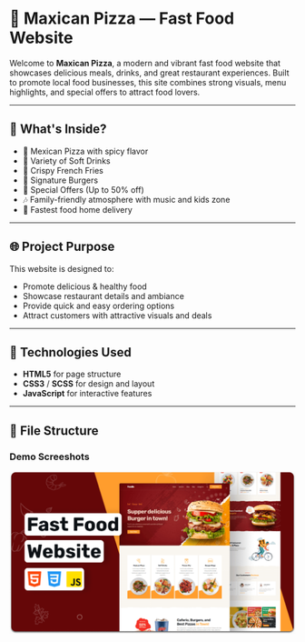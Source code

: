 # 🍕 Maxican Pizza — Fast Food Website

Welcome to **Maxican Pizza**, a modern and vibrant fast food website that showcases delicious meals, drinks, and great restaurant experiences. Built to promote local food businesses, this site combines strong visuals, menu highlights, and special offers to attract food lovers.

---

## 🍴 What's Inside?

- 🌮 Mexican Pizza with spicy flavor
- 🥤 Variety of Soft Drinks
- 🍟 Crispy French Fries
- 🍔 Signature Burgers
- 🎉 Special Offers (Up to 50% off)
- 🎶 Family-friendly atmosphere with music and kids zone
- 🚚 Fastest food home delivery

---

## 🌐 Project Purpose

This website is designed to:

- Promote delicious & healthy food
- Showcase restaurant details and ambiance
- Provide quick and easy ordering options
- Attract customers with attractive visuals and deals

---

## 🧰 Technologies Used

- **HTML5** for page structure
- **CSS3** / **SCSS** for design and layout
- **JavaScript** for interactive features

---

## 📁 File Structure


### Demo Screeshots

![Foodie Desktop Demo](./readme-images/desktop.png "Desktop Demo")
